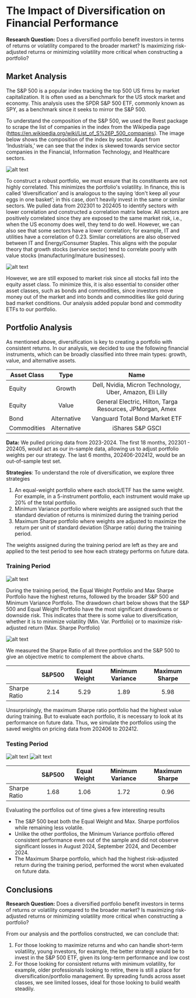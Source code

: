 # The Impact of Diversification on Financial Performance
**Research Question:** Does a diversified portfolio benefit investors in terms of returns or volatility compared to the broader market? Is maximizing risk-adjusted returns or minimizing volatility more critical when constructing a portfolio?
## Market Analysis
The S&P 500 is a popular index tracking the top 500 US firms by market capitalization. It is often used as a benchmark for the US stock market and economy. This analysis uses the SPDR S&P 500 ETF, commonly known as SPY, as a benchmark since it seeks to mirror the S&P 500.

To understand the composition of the S&P 500, we used the Rvest package to scrape the list of companies in the index from the Wikipedia page (https://en.wikipedia.org/wiki/List_of_S%26P_500_companies). The image below shows the composition of the index by sector. Apart from ‘Industrials,’ we can see that the index is skewed towards service sector companies in the Financial, Information Technology, and Healthcare sectors.

![alt text](./images/000010.png)

To construct a robust portfolio, we must ensure that its constituents are not highly correlated. This minimizes the portfolio's volatility. In finance, this is called ‘diversification’ and is analogous to the saying ‘don't keep all your eggs in one basket’; in this case, don’t heavily invest in the same or similar sectors.
We pulled data from 202301 to 202405 to identify sectors with lower correlation and constructed a correlation matrix below. All sectors are positively correlated since they are exposed to the same market risk, i.e., when the US economy does well, they tend to do well. However, we can also see that some sectors have a lower correlation; for example, IT and utilities have a correlation of 0.23. Similar correlations are also observed between IT and Energy/Consumer Staples. This aligns with the popular theory that growth stocks (service sector) tend to correlate poorly with value stocks (manufacturing/mature businesses).

![alt text](./images/000011.png)

However, we are still exposed to market risk since all stocks fall into the equity asset class. To minimize this, it is also essential to consider other asset classes, such as bonds and commodities, since investors move money out of the market and into bonds and commodities like gold during bad market conditions. Our analysis added popular bond and commodity ETFs to our portfolio.

## Portfolio Analysis
As mentioned above, diversification is key to creating a portfolio with consistent returns. In our analysis, we decided to use the following financial instruments, which can be broadly classified into three main types: growth, value, and alternative assets.

|Asset Class|Type|Name|
|----|:----:|:----:|
|Equity|Growth|Dell, Nvidia, Micron Technology, Uber, Amazon, Eli Lilly|
|Equity|Value|General Electric, Hilton, Targa Resources, JPMorgan, Amex|
|Bond|Alternative|Vanguard Total Bond Market ETF|
|Commodities|Alternative|iShares S&P GSCI|

**Data:** We pulled pricing data from 2023-2024. The first 18 months, 202301 - 202405, would act as our in-sample data, allowing us to adjust portfolio weights per our strategy. The last 6 months, 202406-202412, would be an out-of-sample test set.

**Strategies**: To understand the role of diversification, we explore three strategies
1. An equal-weight portfolio where each stock/ETF has the same weight. For example, in a 5-instrument portfolio, each instrument would make up 20% of the total portfolio.
2. Minimum Variance portfolio where weights are assigned such that the standard deviation of returns is minimized during the training period
3. Maximum Sharpe portfolio where weights are adjusted to maximize the return per unit of standard deviation (Sharpe ratio) during the training period.

The weights assigned during the training period are left as they are and applied to the test period to see how each strategy performs on future data.

### Training Period

![alt text](./images/000012.png)

During the training period, the Equal Weight Portfolio and Max Sharpe Portfolio have the highest returns, followed by the broader S&P 500 and Minimum Variance Portfolio. The drawdown chart below shows that the S&P 500 and Equal Weight Portfolio have the most significant drawdowns or downside risk. This indicates that there is some value to diversification, whether it is to minimize volatility (Min. Var. Portfolio) or to maximize risk-adjusted return (Max. Sharpe Portfolio)

![alt text](./images/000013.png)

We measured the Sharpe Ratio of all three portfolios and the S&P 500 to give an objective metric to complement the above charts.

||S&P500|Equal Weight|Minimum Variance|Maximum Sharpe|
|---|:---:|:----:|:----:|:----:|
|Sharpe Ratio|2.14|5.29|1.89|5.98|

Unsurprisingly, the maximum Sharpe ratio portfolio had the highest value during training. But to evaluate each portfolio, it is necessary to look at its performance on future data. Thus, we simulate the portfolios using the saved weights on pricing data from 202406 to 202412.

### Testing Period
![alt text](./images/000014.png)
![alt text](./images/000015.png)

||S&P500|Equal Weight|Minimum Variance|Maximum Sharpe|
|---|:---:|:----:|:----:|:----:|
|Sharpe Ratio|1.68|1.06|1.72|0.96|

Evaluating the portfolios out of time gives a few interesting results
- The S&P 500 beat both the Equal Weight and Max. Sharpe portfolios while remaining less volatile.
- Unlike the other portfolios, the Minimum Variance portfolio offered consistent performance even out of the sample and did not observe significant losses in August 2024, September 2024, and December 2024.
- The Maximum Sharpe portfolio, which had the highest risk-adjusted return during the training period, performed the worst when evaluated on future data.

## Conclusions
**Research Question:** Does a diversified portfolio benefit investors in terms of returns or volatility compared to the broader market? Is maximizing risk-adjusted returns or minimizing volatility more critical when constructing a portfolio?

From our analysis and the portfolios constructed, we can conclude that:
1. For those looking to maximize returns and who can handle short-term volatility, young investors, for example, the better strategy would be to invest in the S&P 500 ETF, given its long-term performance and low cost
2. For those looking for consistent returns with minimum volatility, for example, older professionals looking to retire, there is still a place for diversification/portfolio management. By spreading funds across asset classes, we see limited losses, ideal for those looking to build wealth steadily.
